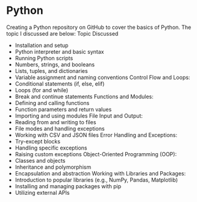 # Python

Creating a Python repository on GitHub to cover the basics of Python.
The topic I discussed are below:
Topic Discussed 
   - Installation and setup
   - Python interpreter and basic syntax
   - Running Python scripts
   - Numbers, strings, and booleans
   - Lists, tuples, and dictionaries
   - Variable assignment and naming conventions
Control Flow and Loops:
   - Conditional statements (if, else, elif)
   - Loops (for and while)
   - Break and continue statements
Functions and Modules:
   - Defining and calling functions
   - Function parameters and return values
   - Importing and using modules
File Input and Output:
   - Reading from and writing to files
   - File modes and handling exceptions
   - Working with CSV and JSON files
Error Handling and Exceptions:
   - Try-except blocks
   - Handling specific exceptions
   - Raising custom exceptions
Object-Oriented Programming (OOP):
   - Classes and objects
   - Inheritance and polymorphism
   - Encapsulation and abstraction
Working with Libraries and Packages:
   - Introduction to popular libraries (e.g., NumPy, Pandas, Matplotlib)
   - Installing and managing packages with pip
   - Utilizing external APIs
